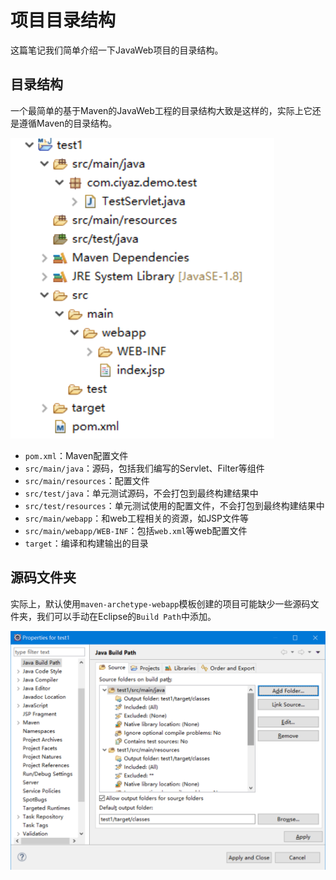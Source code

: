 # 项目目录结构

这篇笔记我们简单介绍一下JavaWeb项目的目录结构。

## 目录结构

一个最简单的基于Maven的JavaWeb工程的目录结构大致是这样的，实际上它还是遵循Maven的目录结构。

![](res/1.png)

* `pom.xml`：Maven配置文件
* `src/main/java`：源码，包括我们编写的Servlet、Filter等组件
* `src/main/resources`：配置文件
* `src/test/java`：单元测试源码，不会打包到最终构建结果中
* `src/test/resources`：单元测试使用的配置文件，不会打包到最终构建结果中
* `src/main/webapp`：和web工程相关的资源，如JSP文件等
* `src/main/webapp/WEB-INF`：包括`web.xml`等web配置文件
* `target`：编译和构建输出的目录

## 源码文件夹

实际上，默认使用`maven-archetype-webapp`模板创建的项目可能缺少一些源码文件夹，我们可以手动在Eclipse的`Build Path`中添加。

![](res/2.png)
